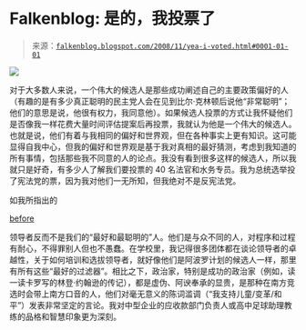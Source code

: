 <!--yml

类别：未分类

日期：2024 年 5 月 12 日 22:49:55

-->

# Falkenblog: 是的，我投票了

> 来源：[`falkenblog.blogspot.com/2008/11/yea-i-voted.html#0001-01-01`](http://falkenblog.blogspot.com/2008/11/yea-i-voted.html#0001-01-01)

![](https://blogger.googleusercontent.com/img/b/R29vZ2xl/AVvXsEgnRmP3wqV_DOiXJHJxjBeGxyFvxAbjdcPyBuihWqaAyqoF7Q6fY82HuyBXK_Gk8MxM5lO8LJiaivnfiN0LGOu_FmZZxFJJHNKeMP8oDiNuUYn6q0JDFqKlXlEquwv-T5NOcW6WHg/s1600-h/messiah.jpg)

对于大多数人来说，一个伟大的候选人是那些成功阐述自己的主要政策偏好的人（有趣的是有多少真正聪明的民主党人会在见到比尔·克林顿后说他“非常聪明”；他们的意思是说，他很有权力，我同意他）。如果候选人投票的方式让我怀疑他们是否像我一样花费大量时间评估提案后再投票，我就认为他是一个伟大的候选人。也就是说，他们有着与我相同的偏好和世界观，但在各种事实上更有知识。这可能显得自我中心，但我的偏好和世界观是基于我对真相的最好猜测，考虑到我知道的所有事情，包括那些我不同意的人的论点。我没有看到很多这样的候选人，所以我就只是好奇，有多少人了解我们要投票的 40 名法官和水务专员。我为总统选举投了宪法党的票，因为我对他们一无所知，但我绝对不是反宪法党。

如我所指出的

[before](http://falkenblog.blogspot.com/2008/10/why-leaders-arent-smart.html)

领导者反而不是我们的“最好和最聪明的”人。他们是与众不同的人，对程序和过程有耐心，不得罪别人但也不愚蠢。在学校里，我记得很多团体都在谈论领导者的卓越性，关于如何培训和选拔领导者，就好像他们是阿波罗计划的候选人一样，那里有所有这些“最好的过滤器”。相比之下，政治家，特别是成功的政治家（例如，读一读卡罗写的林登·约翰逊的传记），都是虚伪、阿谀奉承的显贵，是那种在南方竞选时会带上南方口音的人，他们对毫无意义的陈词滥调（“我支持儿童/变革/和平”）发表非常坚定的言论。我对中型企业的应收款部门负责人或高中足球助理教练的品格和智慧印象更为深刻。
